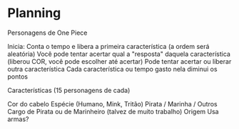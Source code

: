 # Planning

Personagens de One Piece

Inicia:
Conta o tempo e libera a primeira característica (a ordem será aleatória)
Você pode tentar acertar qual a "resposta" daquela característica (liberou COR, você pode escolher até acertar)
Pode tentar acertar ou liberar outra característica
Cada característica ou tempo gasto nela diminui os pontos

Características (15 personagens de cada)

Cor do cabelo
Espécie (Humano, Mink, Tritão)
Pirata / Marinha / Outros
Cargo de Pirata ou de Marinheiro (talvez de muito trabalho)
Origem
Usa armas?
